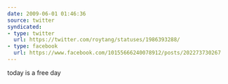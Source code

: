 ```yaml
---
date: 2009-06-01 01:46:36
source: twitter
syndicated:
- type: twitter
  url: https://twitter.com/roytang/statuses/1986393288/
- type: facebook
  url: https://www.facebook.com/10155666240078912/posts/202273730267
---
```


today is a free day